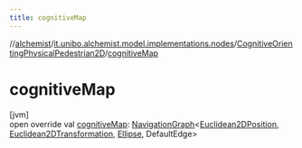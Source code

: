 ```yaml
---
title: cognitiveMap
---
```

//[alchemist](../../../index.html)/[it.unibo.alchemist.model.implementations.nodes](../index.html)/[CognitiveOrientingPhysicalPedestrian2D](index.html)/[cognitiveMap](cognitive-map.html)



# cognitiveMap



[jvm]\
open override val [cognitiveMap](cognitive-map.html): [NavigationGraph](../../it.unibo.alchemist.model.interfaces.geometry.euclidean2d.graph/-navigation-graph/index.html)<[Euclidean2DPosition](../../it.unibo.alchemist.model.implementations.positions/-euclidean2-d-position/index.html), [Euclidean2DTransformation](../../it.unibo.alchemist.model.interfaces.geometry.euclidean2d/-euclidean2-d-transformation/index.html), [Ellipse](../../it.unibo.alchemist.model.implementations.geometry.euclidean2d/-ellipse/index.html), DefaultEdge>




